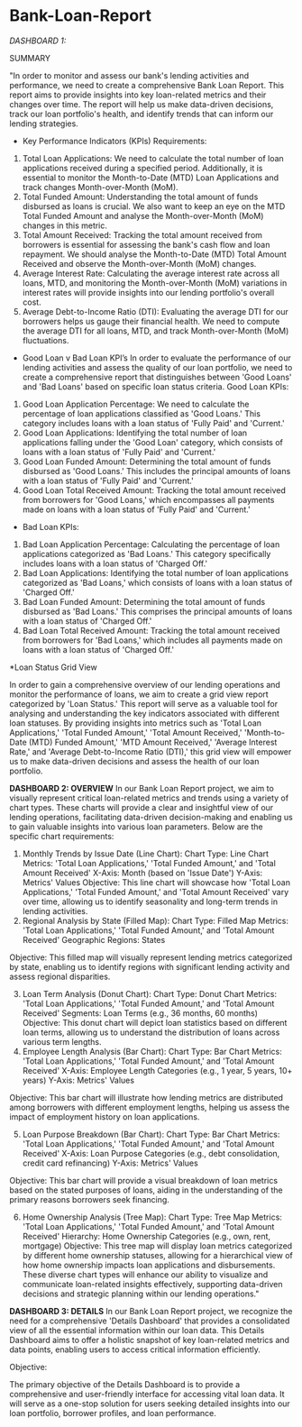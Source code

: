 # Bank-Loan-Report
*DASHBOARD 1:*

SUMMARY

"In order to monitor and assess our bank's lending activities and performance, we need to create a comprehensive Bank Loan Report. This report aims to provide insights into key loan-related metrics and their changes over time. The report will help us make data-driven decisions, track our loan portfolio's health, and identify trends that can inform our lending strategies.
* Key Performance Indicators (KPIs) Requirements:
1.	Total Loan Applications: We need to calculate the total number of loan applications received during a specified period. Additionally, it is essential to monitor the Month-to-Date (MTD) Loan Applications and track changes Month-over-Month (MoM).
2.	Total Funded Amount: Understanding the total amount of funds disbursed as loans is crucial. We also want to keep an eye on the MTD Total Funded Amount and analyse the Month-over-Month (MoM) changes in this metric.
3.	Total Amount Received: Tracking the total amount received from borrowers is essential for assessing the bank's cash flow and loan repayment. We should analyse the Month-to-Date (MTD) Total Amount Received and observe the Month-over-Month (MoM) changes.
4.	Average Interest Rate: Calculating the average interest rate across all loans, MTD, and monitoring the Month-over-Month (MoM) variations in interest rates will provide insights into our lending portfolio's overall cost.
5.	Average Debt-to-Income Ratio (DTI): Evaluating the average DTI for our borrowers helps us gauge their financial health. We need to compute the average DTI for all loans, MTD, and track Month-over-Month (MoM) fluctuations.

* Good Loan v Bad Loan KPI’s
  In order to evaluate the performance of our lending activities and assess the quality of our loan portfolio, we need to create a comprehensive report that distinguishes between 'Good Loans' and 'Bad Loans' based on specific loan status criteria.
  Good Loan KPIs:
1.	Good Loan Application Percentage: We need to calculate the percentage of loan applications classified as 'Good Loans.' This category includes loans with a loan status of 'Fully Paid' and 'Current.'
2.	Good Loan Applications: Identifying the total number of loan applications falling under the 'Good Loan' category, which consists of loans with a loan status of 'Fully Paid' and 'Current.'
3.	Good Loan Funded Amount: Determining the total amount of funds disbursed as 'Good Loans.' This includes the principal amounts of loans with a loan status of 'Fully Paid' and 'Current.'
4.	Good Loan Total Received Amount: Tracking the total amount received from borrowers for 'Good Loans,' which encompasses all payments made on loans with a loan status of 'Fully Paid' and 'Current.'
   
* Bad Loan KPIs:
1.	Bad Loan Application Percentage: Calculating the percentage of loan applications categorized as 'Bad Loans.' This category specifically includes loans with a loan status of 'Charged Off.'
2.	Bad Loan Applications: Identifying the total number of loan applications categorized as 'Bad Loans,' which consists of loans with a loan status of 'Charged Off.'
3.	Bad Loan Funded Amount: Determining the total amount of funds disbursed as 'Bad Loans.' This comprises the principal amounts of loans with a loan status of 'Charged Off.'
4.	Bad Loan Total Received Amount: Tracking the total amount received from borrowers for 'Bad Loans,' which includes all payments made on loans with a loan status of 'Charged Off.'
   
*Loan Status Grid View

In order to gain a comprehensive overview of our lending operations and monitor the performance of loans, we aim to create a grid view report categorized by 'Loan Status.' This report will serve as a valuable tool for analysing and understanding the key indicators associated with different loan statuses. By providing insights into metrics such as 'Total Loan Applications,' 'Total Funded Amount,' 'Total Amount Received,' 'Month-to-Date (MTD) Funded Amount,' 'MTD Amount Received,' 'Average Interest Rate,' and 'Average Debt-to-Income Ratio (DTI),' this grid view will empower us to make data-driven decisions and assess the health of our loan portfolio.

**DASHBOARD 2: OVERVIEW**
In our Bank Loan Report project, we aim to visually represent critical loan-related metrics and trends using a variety of chart types. These charts will provide a clear and insightful view of our lending operations, facilitating data-driven decision-making and enabling us to gain valuable insights into various loan parameters. Below are the specific chart requirements:
1. Monthly Trends by Issue Date (Line Chart):
Chart Type: Line Chart
Metrics: 'Total Loan Applications,' 'Total Funded Amount,' and 'Total Amount Received'
X-Axis: Month (based on 'Issue Date')
Y-Axis: Metrics' Values
Objective: This line chart will showcase how 'Total Loan Applications,' 'Total Funded Amount,' and 'Total Amount Received' vary over time, allowing us to identify seasonality and long-term trends in lending activities.
2. Regional Analysis by State (Filled Map):
Chart Type: Filled Map
Metrics: 'Total Loan Applications,' 'Total Funded Amount,' and 'Total Amount Received'
Geographic Regions: States

Objective: This filled map will visually represent lending metrics categorized by state, enabling us to identify regions with significant lending activity and assess regional disparities.

3. Loan Term Analysis (Donut Chart):
Chart Type: Donut Chart
Metrics: 'Total Loan Applications,' 'Total Funded Amount,' and 'Total Amount Received'
Segments: Loan Terms (e.g., 36 months, 60 months)
Objective: This donut chart will depict loan statistics based on different loan terms, allowing us to understand the distribution of loans across various term lengths.
4. Employee Length Analysis (Bar Chart):
Chart Type: Bar Chart
Metrics: 'Total Loan Applications,' 'Total Funded Amount,' and 'Total Amount Received'
X-Axis: Employee Length Categories (e.g., 1 year, 5 years, 10+ years)
Y-Axis: Metrics' Values

Objective: This bar chart will illustrate how lending metrics are distributed among borrowers with different employment lengths, helping us assess the impact of employment history on loan applications.

5. Loan Purpose Breakdown (Bar Chart):
Chart Type: Bar Chart
Metrics: 'Total Loan Applications,' 'Total Funded Amount,' and 'Total Amount Received'
X-Axis: Loan Purpose Categories (e.g., debt consolidation, credit card refinancing)
Y-Axis: Metrics' Values

Objective: This bar chart will provide a visual breakdown of loan metrics based on the stated purposes of loans, aiding in the understanding of the primary reasons borrowers seek financing.

6. Home Ownership Analysis (Tree Map):
Chart Type: Tree Map
Metrics: 'Total Loan Applications,' 'Total Funded Amount,' and 'Total Amount Received'
Hierarchy: Home Ownership Categories (e.g., own, rent, mortgage)
Objective: This tree map will display loan metrics categorized by different home ownership statuses, allowing for a hierarchical view of how home ownership impacts loan applications and disbursements.
These diverse chart types will enhance our ability to visualize and communicate loan-related insights effectively, supporting data-driven decisions and strategic planning within our lending operations."

**DASHBOARD 3: DETAILS**
In our Bank Loan Report project, we recognize the need for a comprehensive 'Details Dashboard' that provides a consolidated view of all the essential information within our loan data. This Details Dashboard aims to offer a holistic snapshot of key loan-related metrics and data points, enabling users to access critical information efficiently.

Objective:

The primary objective of the Details Dashboard is to provide a comprehensive and user-friendly interface for accessing vital loan data. It will serve as a one-stop solution for users seeking detailed insights into our loan portfolio, borrower profiles, and loan performance.



